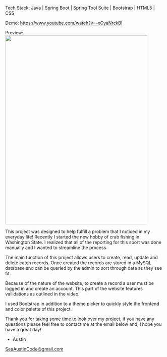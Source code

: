 Tech Stack: 
Java | Spring Boot | Spring Tool Suite | Bootstrap | HTML5 | CSS

Demo: 
https://www.youtube.com/watch?v=-xCyaNrckBI

Preview: <br>
<img src="https://i.imgur.com/HiENHt1.png" height="600px" width="450px" />

This project was designed to help fulfill a problem that I noticed in my everyday life! Recently I started the new hobby of crab fishing in Washington State. I realized that all of the reporting for this sport was done manually and I wanted to streamline the process.

The main function of this project allows users to create, read, update and delete catch records. Once created the records are stored in a MySQL database and can be queried by the admin to sort through data as they see fit. 

Because of the nature of the website, to create a record a user must be logged in and create an account. This part of the website features vailidations as outlined in the video. 

I used Bootstrap in addition to a theme picker to quickly style the frontend and color palette of this project.  

Thank you for taking some time to look over my project, if you have any questions please feel free to contact me at the email below and, I hope you have a great day! 

- Austin

SeaAustinCode@gmail.com
